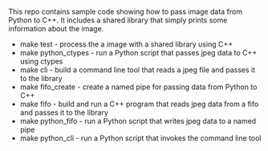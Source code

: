 This repo contains sample code showing how to pass image data from Python to C++. It includes a shared library that simply prints some information about the image.

* make test - process the a image with a shared library using C++
* make python_ctypes - run a Python script that passes jpeg data to C++ using ctypes
* make cli - build a command line tool that reads a jpeg file and passes it to the library
* make fifo_create - create a named pipe for passing data from Python to C++
* make fifo - build and run a C++ program that reads jpeg data from a fifo and passes it to the library
* make python_fifo - run a Python script that writes jpeg data to a named pipe
* make python_cli - run a Python script that invokes the command line tool
